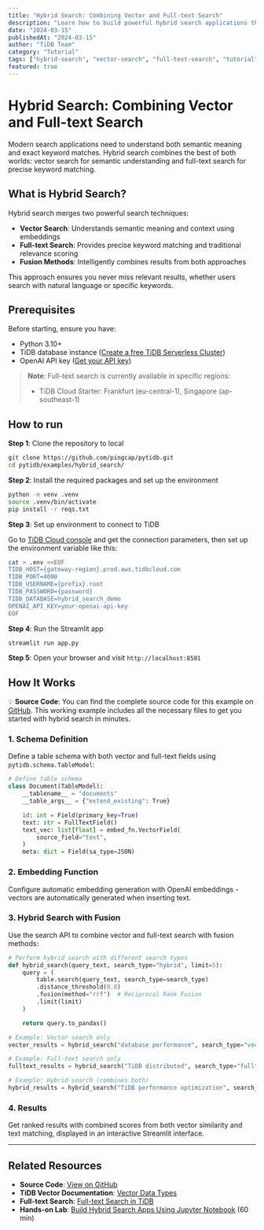 ```yaml
---
title: "Hybrid Search: Combining Vector and Full-text Search"
description: "Learn how to build powerful hybrid search applications that combine vector similarity with traditional full-text search for comprehensive results."
date: "2024-03-15"
publishedAt: "2024-03-15"
author: "TiDB Team"
category: "Tutorial"
tags: ["hybrid-search", "vector-search", "full-text-search", "tutorial"]
featured: true
---
```


# Hybrid Search: Combining Vector and Full-text Search

Modern search applications need to understand both semantic meaning and exact keyword matches. Hybrid search combines the best of both worlds: vector search for semantic understanding and full-text search for precise keyword matching.

## What is Hybrid Search?

Hybrid search merges two powerful search techniques:

- **Vector Search**: Understands semantic meaning and context using embeddings
- **Full-text Search**: Provides precise keyword matching and traditional relevance scoring
- **Fusion Methods**: Intelligently combines results from both approaches

This approach ensures you never miss relevant results, whether users search with natural language or specific keywords.

## Prerequisites

Before starting, ensure you have:

- Python 3.10+
- TiDB database instance ([Create a free TiDB Serverless Cluster](https://tidbcloud.com/free-trial))
- OpenAI API key ([Get your API key](https://platform.openai.com/api-keys))

> **Note**: Full-text search is currently available in specific regions:
> - TiDB Cloud Starter: Frankfurt (eu-central-1), Singapore (ap-southeast-1)

## How to run

**Step 1**: Clone the repository to local

```bash
git clone https://github.com/pingcap/pytidb.git
cd pytidb/examples/hybrid_search/
```

**Step 2**: Install the required packages and set up the environment

```bash
python -m venv .venv
source .venv/bin/activate
pip install -r reqs.txt
```

**Step 3**: Set up environment to connect to TiDB

Go to [TiDB Cloud console](https://tidbcloud.com/clusters) and get the connection parameters, then set up the environment variable like this:

```bash
cat > .env <<EOF
TIDB_HOST={gateway-region}.prod.aws.tidbcloud.com
TIDB_PORT=4000
TIDB_USERNAME={prefix}.root
TIDB_PASSWORD={password}
TIDB_DATABASE=hybrid_search_demo
OPENAI_API_KEY=your-openai-api-key
EOF
```

**Step 4**: Run the Streamlit app

```bash
streamlit run app.py
```

**Step 5**: Open your browser and visit `http://localhost:8501`

## How It Works

💡 **Source Code**: You can find the complete source code for this example on [GitHub](https://github.com/pingcap/pytidb/tree/main/examples/hybrid_search). This working example includes all the necessary files to get you started with hybrid search in minutes.

### 1. Schema Definition

Define a table schema with both vector and full-text fields using `pytidb.schema.TableModel`:

```python
# Define table schema
class Document(TableModel):
    __tablename__ = "documents"
    __table_args__ = {"extend_existing": True}

    id: int = Field(primary_key=True)
    text: str = FullTextField()
    text_vec: list[float] = embed_fn.VectorField(
        source_field="text",
    )
    meta: dict = Field(sa_type=JSON)
```

### 2. Embedding Function

Configure automatic embedding generation with OpenAI embeddings - vectors are automatically generated when inserting text.

### 3. Hybrid Search with Fusion

Use the search API to combine vector and full-text search with fusion methods:

```python
# Perform hybrid search with different search types
def hybrid_search(query_text, search_type="hybrid", limit=5):
    query = (
        table.search(query_text, search_type=search_type)
        .distance_threshold(0.8)
        .fusion(method="rrf")  # Reciprocal Rank Fusion
        .limit(limit)
    )

    return query.to_pandas()

# Example: Vector search only
vector_results = hybrid_search("database performance", search_type="vector")

# Example: Full-text search only
fulltext_results = hybrid_search("TiDB distributed", search_type="fulltext")

# Example: Hybrid search (combines both)
hybrid_results = hybrid_search("TiDB performance optimization", search_type="hybrid")
```

### 4. Results

Get ranked results with combined scores from both vector similarity and text matching, displayed in an interactive Streamlit interface.

---

## Related Resources

- **Source Code**: [View on GitHub](https://github.com/pingcap/pytidb/tree/main/examples/hybrid_search)
- **TiDB Vector Documentation**: [Vector Data Types](https://docs.pingcap.com/tidb/stable/vector-search-overview)
- **Full-text Search**: [Full-text Search in TiDB](https://docs.pingcap.com/tidb/stable/full-text-search)
- **Hands-on Lab**: [Build Hybrid Search Apps Using Jupyter Notebook](https://labs.tidb.io/lab?preview=demo_409) (60 min)
